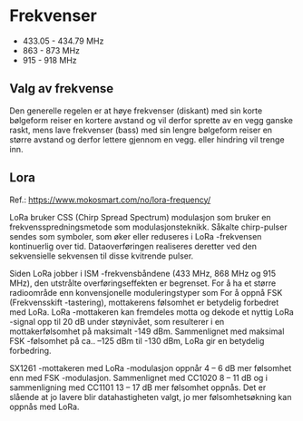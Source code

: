 # Frekvenser

* 433.05 - 434.79 MHz
* 863 - 873 MHz
* 915 - 918 MHz

## Valg av frekvense
Den generelle regelen er at høye frekvenser (diskant) med sin korte bølgeform reiser en kortere avstand og vil derfor sprette av en vegg ganske raskt,
mens lave frekvenser (bass) med sin lengre bølgeform reiser en større avstand og derfor lettere gjennom en vegg. eller hindring vil trenge inn.

## Lora
Ref.: https://www.mokosmart.com/no/lora-frequency/

LoRa bruker CSS (Chirp Spread Spectrum) modulasjon som bruker en frekvensspredningsmetode som modulasjonsteknikk. Såkalte chirp-pulser sendes som symboler, som øker eller reduseres i LoRa -frekvensen kontinuerlig over tid. Dataoverføringen realiseres deretter ved den sekvensielle sekvensen til disse kvitrende pulser.

Siden LoRa jobber i ISM -frekvensbåndene (433 MHz, 868 MHz og 915 MHz), den utstrålte overføringseffekten er begrenset. For å ha et større radioområde enn konvensjonelle moduleringstyper som For å oppnå FSK (Frekvensskift -tastering), mottakerens følsomhet er betydelig forbedret med LoRa. LoRa -mottakeren kan fremdeles motta og dekode et nyttig LoRa -signal opp til 20 dB under støynivået, som resulterer i en mottakerfølsomhet på maksimalt -149 dBm. Sammenlignet med maksimal FSK -følsomhet på ca.. –125 dBm til -130 dBm, LoRa gir en betydelig forbedring. 

SX1261 -mottakeren med LoRa -modulasjon oppnår 4 – 6 dB mer følsomhet enn med FSK -modulasjon. Sammenlignet med CC1020 8 – 11 dB og i sammenligning med CC1101 13 – 17 dB mer følsomhet oppnås. Det er slående at jo lavere blir datahastigheten valgt, jo mer følsomhetsøkning kan oppnås med LoRa.


